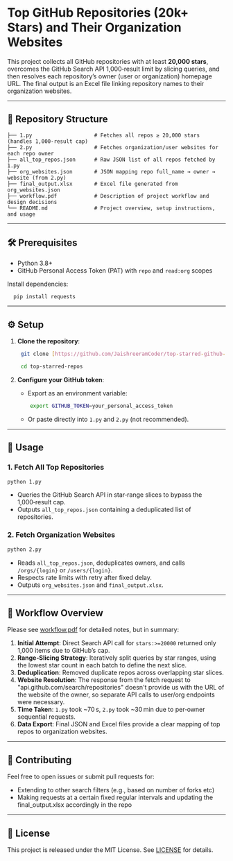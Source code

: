 # Top GitHub Repositories (20k+ Stars) and Their Organization Websites

This project collects all GitHub repositories with at least **20,000 stars**, overcomes the GitHub Search API 1,000‑result limit by slicing queries, and then resolves each repository’s owner (user or organization) homepage URL. The final output is an Excel file linking repository names to their organization websites.

---

## 📂 Repository Structure

```
├── 1.py                    # Fetches all repos ≥ 20,000 stars (handles 1,000‑result cap)
├── 2.py                    # Fetches organization/user websites for each repo owner
├── all_top_repos.json      # Raw JSON list of all repos fetched by 1.py
├── org_websites.json       # JSON mapping repo full_name → owner → website (from 2.py)
├── final_output.xlsx       # Excel file generated from org_websites.json
├── workflow.pdf            # Description of project workflow and design decisions
└── README.md               # Project overview, setup instructions, and usage
```

---

## 🛠️ Prerequisites

* Python 3.8+
* GitHub Personal Access Token (PAT) with `repo` and `read:org` scopes

Install dependencies:

   ```bash
     pip install requests
   ```

---

## ⚙️ Setup

1. **Clone the repository**:

   ```bash
    git clone [https://github.com/JaishreeramCoder/top-starred-github-repos](https://github.com/yourusername/top-starred-github-repos)

    cd top-starred-repos

    ```

2. **Configure your GitHub token**:
   - Export as an environment variable:
    ```bash
        export GITHUB_TOKEN=your_personal_access_token
    ```

    - Or paste directly into `1.py` and `2.py` (not recommended).

---

## 🚀 Usage

### 1. Fetch All Top Repositories

```bash
python 1.py
```

* Queries the GitHub Search API in star‑range slices to bypass the 1,000‑result cap.
* Outputs `all_top_repos.json` containing a deduplicated list of repositories.

### 2. Fetch Organization Websites

```bash
python 2.py
```

* Reads `all_top_repos.json`, deduplicates owners, and calls `/orgs/{login}` or `/users/{login}`.
* Respects rate limits with retry after fixed delay.
* Outputs `org_websites.json` and `final_output.xlsx`.

---

## 📑 Workflow Overview

Please see [workflow.pdf](workflow.pdf) for detailed notes, but in summary:

1. **Initial Attempt**: Direct Search API call for `stars:>=20000` returned only 1,000 items due to GitHub’s cap.
2. **Range‑Slicing Strategy**: Iteratively split queries by star ranges, using the lowest star count in each batch to define the next slice.
3. **Deduplication**: Removed duplicate repos across overlapping star slices.
4. **Website Resolution**: The response from the fetch request to "api.github.com/search/repositories" doesn't provide us with the URL of the website of the owner, so separate API calls to user/org endpoints were necessary.
5. **Time Taken**: `1.py` took \~70 s, `2.py` took \~30 min due to per‑owner sequential requests.
6. **Data Export**: Final JSON and Excel files provide a clear mapping of top repos to organization websites.

---

## 🤝 Contributing

Feel free to open issues or submit pull requests for:

* Extending to other search filters (e.g., based on number of forks etc)
* Making requests at a certain fixed regular intervals and updating the final_output.xlsx accordingly in the repo

---

## 📄 License

This project is released under the MIT License. See [LICENSE](LICENSE) for details.